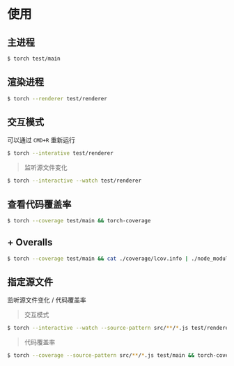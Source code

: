 # 使用

## 主进程

```bash
$ torch test/main
```

## 渲染进程

```bash
$ torch --renderer test/renderer
```

## 交互模式

可以通过 `CMD+R` 重新运行

```bash
$ torch --interative test/renderer
```

> 监听源文件变化

```bash
$ torch --interactive --watch test/renderer
```

## 查看代码覆盖率

```bash
$ torch --coverage test/main && torch-coverage
```

## + Overalls

```bash
$ torch --coverage test/main && cat ./coverage/lcov.info | ./node_modules/coveralls/bin/coveralls.js && rm -rf ./coverage
```

## 指定源文件

监听源文件变化 / 代码覆盖率

> 交互模式

```bash
$ torch --interactive --watch --source-pattern src/**/*.js test/renderer
```

> 代码覆盖率

```bash
$ torch --coverage --source-pattern src/**/*.js test/main && torch-coverage
```

